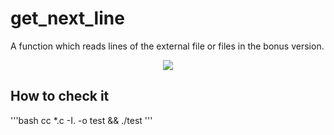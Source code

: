 #	get_next_line
A function which reads lines of the external file or files in the bonus version.
<p align="center">
  <a href="https://skillicons.dev">
    <img src="https://skillicons.dev/icons?i=c" />
  </a>
</p>

## How to check it
'''bash
cc *.c -I. -o test  && ./test
'''
